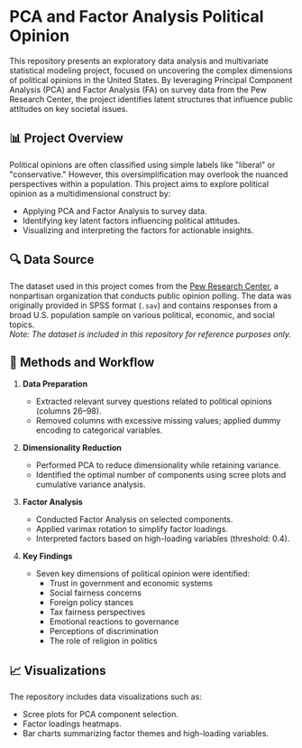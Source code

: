 # PCA and Factor Analysis Political Opinion

This repository presents an exploratory data analysis and multivariate statistical modeling project, focused on uncovering the complex dimensions of political opinions in the United States. By leveraging Principal Component Analysis (PCA) and Factor Analysis (FA) on survey data from the Pew Research Center, the project identifies latent structures that influence public attitudes on key societal issues.

## 📊 Project Overview

Political opinions are often classified using simple labels like "liberal" or "conservative." However, this oversimplification may overlook the nuanced perspectives within a population. This project aims to explore political opinion as a multidimensional construct by:

- Applying PCA and Factor Analysis to survey data.
- Identifying key latent factors influencing political attitudes.
- Visualizing and interpreting the factors for actionable insights.

## 🔍 Data Source

The dataset used in this project comes from the [Pew Research Center](https://www.pewresearch.org/), a nonpartisan organization that conducts public opinion polling. The data was originally provided in SPSS format (`.sav`) and contains responses from a broad U.S. population sample on various political, economic, and social topics.  
*Note: The dataset is included in this repository for reference purposes only.*

## 🧰 Methods and Workflow

1. **Data Preparation**
   - Extracted relevant survey questions related to political opinions (columns 26–98).
   - Removed columns with excessive missing values; applied dummy encoding to categorical variables.

2. **Dimensionality Reduction**
   - Performed PCA to reduce dimensionality while retaining variance.
   - Identified the optimal number of components using scree plots and cumulative variance analysis.

3. **Factor Analysis**
   - Conducted Factor Analysis on selected components.
   - Applied varimax rotation to simplify factor loadings.
   - Interpreted factors based on high-loading variables (threshold: 0.4).

4. **Key Findings**
   - Seven key dimensions of political opinion were identified:
     - Trust in government and economic systems
     - Social fairness concerns
     - Foreign policy stances
     - Tax fairness perspectives
     - Emotional reactions to governance
     - Perceptions of discrimination
     - The role of religion in politics

## 📈 Visualizations

The repository includes data visualizations such as:

- Scree plots for PCA component selection.
- Factor loadings heatmaps.
- Bar charts summarizing factor themes and high-loading variables.
